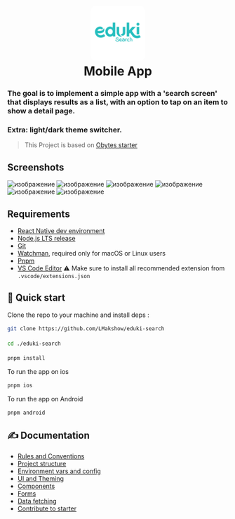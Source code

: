<h1 align="center">
  <img alt="logo" src="./assets/icon.png" width="124px" style="border-radius:10px"/><br/>
Mobile App </h1>

### The goal is to implement a simple app with a 'search screen' that displays results as a list, with an option to tap on an item to show a detail page.

### Extra: light/dark theme switcher.

> This Project is based on [Obytes starter](https://starter.obytes.com)

## Screenshots

![изображение](https://github.com/LMakshow/eduki-search/assets/19377176/16b8d9a4-dd7d-4f96-b66d-3d1f1768dcb8)
![изображение](https://github.com/LMakshow/eduki-search/assets/19377176/b13c284f-93b9-4d9f-9b30-d3263e781ed5)
![изображение](https://github.com/LMakshow/eduki-search/assets/19377176/6a002038-2dfb-4aec-8758-862a4f19f7d7)
![изображение](https://github.com/LMakshow/eduki-search/assets/19377176/06749c41-fb07-4996-89e7-59b1d748c8b1)
![изображение](https://github.com/LMakshow/eduki-search/assets/19377176/4577f5b2-8d9f-4a98-8eaf-90bcd8441332)
![изображение](https://github.com/LMakshow/eduki-search/assets/19377176/da0a01ee-86c8-4822-952d-1db9c671bd8c)


## Requirements

- [React Native dev environment ](https://reactnative.dev/docs/environment-setup)
- [Node.js LTS release](https://nodejs.org/en/)
- [Git](https://git-scm.com/)
- [Watchman](https://facebook.github.io/watchman/docs/install#buildinstall), required only for macOS or Linux users
- [Pnpm](https://pnpm.io/installation)
- [VS Code Editor](https://code.visualstudio.com/download) ⚠️ Make sure to install all recommended extension from `.vscode/extensions.json`

## 👋 Quick start

Clone the repo to your machine and install deps :

```sh
git clone https://github.com/LMakshow/eduki-search

cd ./eduki-search

pnpm install
```

To run the app on ios

```sh
pnpm ios
```

To run the app on Android

```sh
pnpm android
```

## ✍️ Documentation

- [Rules and Conventions](https://starter.obytes.com/getting-started/rules-and-conventions/)
- [Project structure](https://starter.obytes.com/getting-started/project-structure)
- [Environment vars and config](https://starter.obytes.com/getting-started/environment-vars-config)
- [UI and Theming](https://starter.obytes.com/ui-and-theme/ui-theming)
- [Components](https://starter.obytes.com/ui-and-theme/components)
- [Forms](https://starter.obytes.com/ui-and-theme/Forms)
- [Data fetching](https://starter.obytes.com/guides/data-fetching)
- [Contribute to starter](https://starter.obytes.com/how-to-contribute/)
